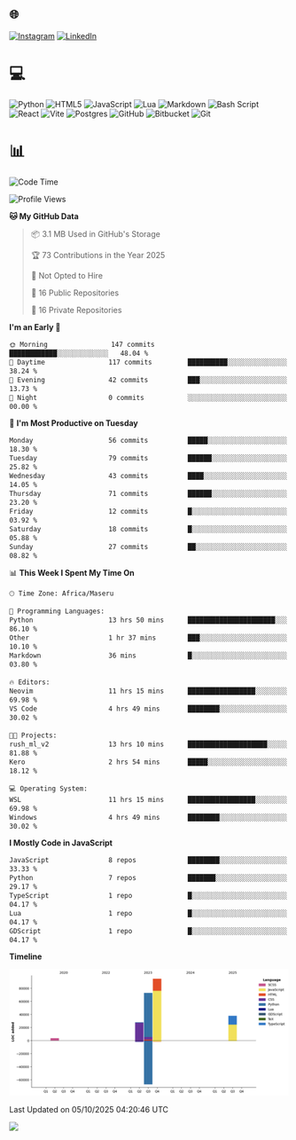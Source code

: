 ## 🌐 
[![Instagram](https://img.shields.io/badge/Instagram-%23E4405F.svg?logo=Instagram&logoColor=white)](https://instagram.com/@francoxdup) [![LinkedIn](https://img.shields.io/badge/LinkedIn-%230077B5.svg?logo=linkedin&logoColor=white)](https://linkedin.com/in/franco-du-plessis-3496a6247) 

# 💻 
 ![Python](https://img.shields.io/badge/python-3670A0?style=for-the-badge&logo=python&logoColor=ffdd54) ![HTML5](https://img.shields.io/badge/html5-%23E34F26.svg?style=for-the-badge&logo=html5&logoColor=white) ![JavaScript](https://img.shields.io/badge/javascript-%23323330.svg?style=for-the-badge&logo=javascript&logoColor=%23F7DF1E) ![Lua](https://img.shields.io/badge/lua-%232C2D72.svg?style=for-the-badge&logo=lua&logoColor=white) ![Markdown](https://img.shields.io/badge/markdown-%23000000.svg?style=for-the-badge&logo=markdown&logoColor=white)  ![Bash Script](https://img.shields.io/badge/bash_script-%23121011.svg?style=for-the-badge&logo=gnu-bash&logoColor=white) ![React](https://img.shields.io/badge/react-%2320232a.svg?style=for-the-badge&logo=react&logoColor=%2361DAFB) ![Vite](https://img.shields.io/badge/vite-%23646CFF.svg?style=for-the-badge&logo=vite&logoColor=white) ![Postgres](https://img.shields.io/badge/postgres-%23316192.svg?style=for-the-badge&logo=postgresql&logoColor=white) ![GitHub](https://img.shields.io/badge/github-%23121011.svg?style=for-the-badge&logo=github&logoColor=white) ![Bitbucket](https://img.shields.io/badge/bitbucket-%230047B3.svg?style=for-the-badge&logo=bitbucket&logoColor=white) ![Git](https://img.shields.io/badge/git-%23F05033.svg?style=for-the-badge&logo=git&logoColor=white)
 
# 📊
<!--START_SECTION:waka-->
![Code Time](http://img.shields.io/badge/Code%20Time-698%20hrs%2032%20mins-blue)

![Profile Views](http://img.shields.io/badge/Profile%20Views-0-blue)

**🐱 My GitHub Data** 

> 📦 3.1 MB Used in GitHub's Storage 
 > 
> 🏆 73 Contributions in the Year 2025
 > 
> 🚫 Not Opted to Hire
 > 
> 📜 16 Public Repositories 
 > 
> 🔑 16 Private Repositories 
 > 
**I'm an Early 🐤** 

```text
🌞 Morning                147 commits         ████████████░░░░░░░░░░░░░   48.04 % 
🌆 Daytime                117 commits         ██████████░░░░░░░░░░░░░░░   38.24 % 
🌃 Evening                42 commits          ███░░░░░░░░░░░░░░░░░░░░░░   13.73 % 
🌙 Night                  0 commits           ░░░░░░░░░░░░░░░░░░░░░░░░░   00.00 % 
```
📅 **I'm Most Productive on Tuesday** 

```text
Monday                   56 commits          █████░░░░░░░░░░░░░░░░░░░░   18.30 % 
Tuesday                  79 commits          ██████░░░░░░░░░░░░░░░░░░░   25.82 % 
Wednesday                43 commits          ████░░░░░░░░░░░░░░░░░░░░░   14.05 % 
Thursday                 71 commits          ██████░░░░░░░░░░░░░░░░░░░   23.20 % 
Friday                   12 commits          █░░░░░░░░░░░░░░░░░░░░░░░░   03.92 % 
Saturday                 18 commits          █░░░░░░░░░░░░░░░░░░░░░░░░   05.88 % 
Sunday                   27 commits          ██░░░░░░░░░░░░░░░░░░░░░░░   08.82 % 
```


📊 **This Week I Spent My Time On** 

```text
🕑︎ Time Zone: Africa/Maseru

💬 Programming Languages: 
Python                   13 hrs 50 mins      ██████████████████████░░░   86.10 % 
Other                    1 hr 37 mins        ███░░░░░░░░░░░░░░░░░░░░░░   10.10 % 
Markdown                 36 mins             █░░░░░░░░░░░░░░░░░░░░░░░░   03.80 % 

🔥 Editors: 
Neovim                   11 hrs 15 mins      █████████████████░░░░░░░░   69.98 % 
VS Code                  4 hrs 49 mins       ████████░░░░░░░░░░░░░░░░░   30.02 % 

🐱‍💻 Projects: 
rush_ml_v2               13 hrs 10 mins      ████████████████████░░░░░   81.88 % 
Kero                     2 hrs 54 mins       █████░░░░░░░░░░░░░░░░░░░░   18.12 % 

💻 Operating System: 
WSL                      11 hrs 15 mins      █████████████████░░░░░░░░   69.98 % 
Windows                  4 hrs 49 mins       ████████░░░░░░░░░░░░░░░░░   30.02 % 
```

**I Mostly Code in JavaScript** 

```text
JavaScript               8 repos             ████████░░░░░░░░░░░░░░░░░   33.33 % 
Python                   7 repos             ███████░░░░░░░░░░░░░░░░░░   29.17 % 
TypeScript               1 repo              █░░░░░░░░░░░░░░░░░░░░░░░░   04.17 % 
Lua                      1 repo              █░░░░░░░░░░░░░░░░░░░░░░░░   04.17 % 
GDScript                 1 repo              █░░░░░░░░░░░░░░░░░░░░░░░░   04.17 % 
```



**Timeline**

![Lines of Code chart](https://raw.githubusercontent.com/Franky-Dee/Franky-Dee/main/assets/bar_graph.png)


 Last Updated on 05/10/2025 04:20:46 UTC
<!--END_SECTION:waka-->

![](https://quotes-github-readme.vercel.app/api?type=horizontal&theme=dark)
